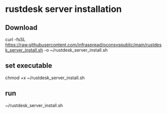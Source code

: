 # rustdesk server installation
## Download 
curl -fsSL https://raw.githubusercontent.com/infraspread/oconsyspublic/main/rustdesk_server_install.sh -o ~/rustdesk_server_install.sh
## set executable
chmod +x ~/rustdesk_server_install.sh
## run
~/rustdesk_server_install.sh

